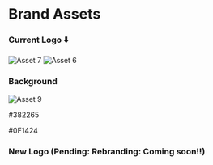 # Brand Assets

### Current Logo ⬇️
![Asset 7](https://user-images.githubusercontent.com/43913734/225618344-f92ba08d-d0b8-4bcf-b100-ace5b1212558.png)
![Asset 6](https://user-images.githubusercontent.com/43913734/225618370-6b6fcfa9-3949-4342-8b8a-3312f099fcc9.png)

### Background
![Asset 9](https://user-images.githubusercontent.com/43913734/225619047-ea4ad1ab-7f1b-4cf5-9de1-71ac2242395a.png)

<p>#382265</p>
<p>#0F1424</p>




### New Logo (Pending: Rebranding: Coming soon!!)


